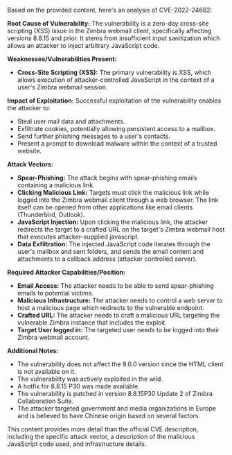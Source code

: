 Based on the provided content, here's an analysis of CVE-2022-24682:

**Root Cause of Vulnerability:**
The vulnerability is a zero-day cross-site scripting (XSS) issue in the Zimbra webmail client, specifically affecting versions 8.8.15 and prior. It stems from insufficient input sanitization which allows an attacker to inject arbitrary JavaScript code.

**Weaknesses/Vulnerabilities Present:**
- **Cross-Site Scripting (XSS):** The primary vulnerability is XSS, which allows execution of attacker-controlled JavaScript in the context of a user's Zimbra webmail session.

**Impact of Exploitation:**
Successful exploitation of the vulnerability enables the attacker to:
- Steal user mail data and attachments.
- Exfiltrate cookies, potentially allowing persistent access to a mailbox.
- Send further phishing messages to a user's contacts.
- Present a prompt to download malware within the context of a trusted website.

**Attack Vectors:**
- **Spear-Phishing:** The attack begins with spear-phishing emails containing a malicious link.
- **Clicking Malicious Link:** Targets must click the malicious link while logged into the Zimbra webmail client through a web browser. The link itself can be opened from other applications like email clients (Thunderbird, Outlook).
- **JavaScript Injection:** Upon clicking the malicious link, the attacker redirects the target to a crafted URL on the target's Zimbra webmail host that executes attacker-supplied javascript.
- **Data Exfiltration:** The injected JavaScript code iterates through the user's mailbox and sent folders, and sends the email content and attachments to a callback address (attacker controlled server).

**Required Attacker Capabilities/Position:**
- **Email Access:** The attacker needs to be able to send spear-phishing emails to potential victims.
- **Malicious Infrastructure:** The attacker needs to control a web server to host a malicious page which redirects to the vulnerable endpoint.
- **Crafted URL:** The attacker needs to craft a malicious URL targeting the vulnerable Zimbra instance that includes the exploit.
- **Target User logged in:** The targeted user needs to be logged into their Zimbra webmail account.

**Additional Notes:**
- The vulnerability does not affect the 9.0.0 version since the HTML client is not available on it.
- The vulnerability was actively exploited in the wild.
- A hotfix for 8.8.15 P30 was made available.
- The vulnerability is patched in version 8.8.15P30 Update 2 of Zimbra Collaboration Suite.
- The attacker targeted government and media organizations in Europe and is believed to have Chinese origin based on several factors.

This content provides more detail than the official CVE description, including the specific attack vector, a description of the malicious JavaScript code used, and infrastructure details.